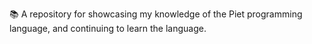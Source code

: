 📚️ A repository for showcasing my knowledge of the Piet programming language, and continuing to learn the language. 
